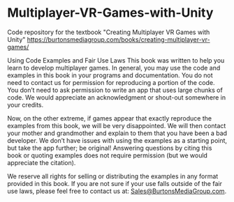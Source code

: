# Multiplayer-VR-Games-with-Unity
Code repository for the textbook "Creating Multiplayer VR Games with Unity"
https://burtonsmediagroup.com/books/creating-multiplayer-vr-games/

Using Code Examples and Fair Use Laws
This book was written to help you learn to develop multiplayer games.  In general, you may use the code and examples in this book in your programs and documentation.  You do not need to contact us for permission for reproducing a portion of the code.  You don’t need to ask permission to write an app that uses large chunks of code.  We would appreciate an acknowledgment or shout-out somewhere in your credits.


Now, on the other extreme, if games appear that exactly reproduce the examples from this book, we will be very disappointed. We will then contact your mother and grandmother and explain to them that you have been a bad developer.  We don’t have issues with using the examples as a starting point, but take the app further; be original!   Answering questions by citing this book or quoting examples does not require permission (but we would appreciate the citation).


We reserve all rights for selling or distributing the examples in any format provided in this book.  If you are not sure if your use falls outside of the fair use laws, please feel free to contact us at: Sales@BurtonsMediaGroup.com.

